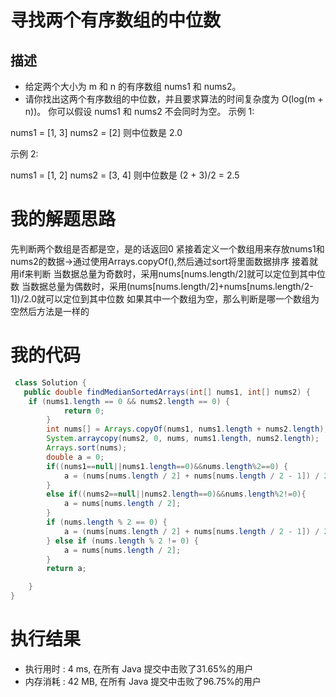# 寻找两个有序数组的中位数
## 描述
- 给定两个大小为 m 和 n 的有序数组 nums1 和 nums2。
- 请你找出这两个有序数组的中位数，并且要求算法的时间复杂度为 O(log(m + n))。
你可以假设 nums1 和 nums2 不会同时为空。
示例 1:

nums1 = [1, 3]
nums2 = [2]
则中位数是 2.0

示例 2:

nums1 = [1, 2]
nums2 = [3, 4]
则中位数是 (2 + 3)/2 = 2.5

# 我的解题思路
先判断两个数组是否都是空，是的话返回0
紧接着定义一个数组用来存放nums1和nums2的数据->通过使用Arrays.copyOf(),然后通过sort将里面数据排序
接着就用if来判断
当数据总量为奇数时，采用nums[nums.length/2]就可以定位到其中位数
当数据总量为偶数时，采用(nums[nums.length/2]+nums[nums.length/2-1])/2.0就可以定位到其中位数
如果其中一个数组为空，那么判断是哪一个数组为空然后方法是一样的 

# 我的代码
```java
 class Solution {
   public double findMedianSortedArrays(int[] nums1, int[] nums2) {
	if (nums1.length == 0 && nums2.length == 0) {
			return 0;
		}
		int nums[] = Arrays.copyOf(nums1, nums1.length + nums2.length);
		System.arraycopy(nums2, 0, nums, nums1.length, nums2.length);
		Arrays.sort(nums);
		double a = 0;
		if((nums1==null||nums1.length==0)&&nums.length%2==0) {
			a = (nums[nums.length / 2] + nums[nums.length / 2 - 1]) / 2.0;
		}
		else if((nums2==null||nums2.length==0)&&nums.length%2!=0){
			a = nums[nums.length / 2];
		}
		if (nums.length % 2 == 0) {
			a = (nums[nums.length / 2] + nums[nums.length / 2 - 1]) / 2.0;
		} else if (nums.length % 2 != 0) {
			a = nums[nums.length / 2];
		}
		return a;

	}
} 
```

# 执行结果
- 执行用时 :
4 ms, 在所有 Java 提交中击败了31.65%的用户
- 内存消耗 :
42 MB, 在所有 Java 提交中击败了96.75%的用户